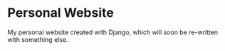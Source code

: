 # Personal Website
My personal website created with Django, which will soon be re-written with something else.
